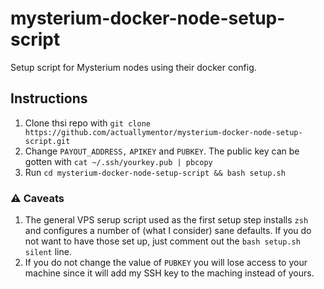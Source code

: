 # mysterium-docker-node-setup-script

Setup script for Mysterium nodes using their docker config.

## Instructions

1. Clone thsi repo with `git clone https://github.com/actuallymentor/mysterium-docker-node-setup-script.git`
2. Change `PAYOUT_ADDRESS,` `APIKEY` and `PUBKEY`. The public key can be gotten with `cat ~/.ssh/yourkey.pub | pbcopy`
3. Run `cd mysterium-docker-node-setup-script && bash setup.sh`

### ⚠️ Caveats

1. The general VPS serup script used as the first setup step installs `zsh` and configures a number of (what I consider) sane defaults. If you do not want to have those set up, just comment out the `bash setup.sh silent` line.
2. If you do not change the value of `PUBKEY` you will lose access to your machine since it will add my SSH key to the maching instead of yours.
